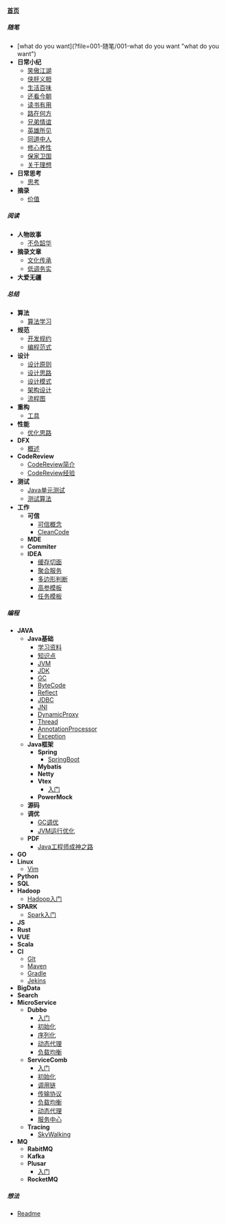 
#### [首页](?file=home-首页)

##### 随笔
- [what do you want](?file=001-随笔/001-what do you want "what do you want")
- **日常小纪**
    - [笑傲江湖](?file=001-随笔/002-日常小纪/001-笑傲江湖 "笑傲江湖")
    - [侠肝义胆](?file=001-随笔/002-日常小纪/002-侠肝义胆 "侠肝义胆")
    - [生活百味](?file=001-随笔/002-日常小纪/003-生活百味 "生活百味")
    - [还看今朝](?file=001-随笔/002-日常小纪/004-还看今朝 "还看今朝")
    - [读书有用](?file=001-随笔/002-日常小纪/005-读书有用 "读书有用")
    - [路在何方](?file=001-随笔/002-日常小纪/006-路在何方 "路在何方")
    - [兄弟情谊](?file=001-随笔/002-日常小纪/007-兄弟情谊 "兄弟情谊")
    - [英雄所见](?file=001-随笔/002-日常小纪/008-英雄所见 "英雄所见")
    - [同道中人](?file=001-随笔/002-日常小纪/009-同道中人 "同道中人")
    - [修心养性](?file=001-随笔/002-日常小纪/010-修心养性 "修心养性")
    - [保家卫国](?file=001-随笔/002-日常小纪/011-保家卫国 "保家卫国")
    - [关于理想](?file=001-随笔/002-日常小纪/012-关于理想 "关于理想")
- **日常思考**
    - [思考](?file=001-随笔/003-日常思考/001-思考 "思考")
- **摘录**
    - [价值](?file=001-随笔/004-摘录/001-价值 "价值")

##### 阅读
- **人物故事**
    - [不负韶华](?file=002-阅读/001-人物故事/001-不负韶华 "不负韶华")
- **摘录文章**
    - [文化传承](?file=002-阅读/002-摘录文章/001-文化传承 "文化传承")
    - [低调务实](?file=002-阅读/002-摘录文章/002-低调务实 "低调务实")
- **大爱无疆**

##### 总结
- **算法**
    - [算法学习](?file=003-总结/001-算法/001-算法学习 "算法学习")
- **规范**
    - [开发规约](?file=003-总结/002-规范/001-开发规约 "开发规约")
    - [编程范式](?file=003-总结/002-规范/002-编程范式 "编程范式")
- **设计**
    - [设计原则](?file=003-总结/003-设计/001-设计原则 "设计原则")
    - [设计思路](?file=003-总结/003-设计/002-设计思路 "设计思路")
    - [设计模式](?file=003-总结/003-设计/003-设计模式 "设计模式")
    - [架构设计](?file=003-总结/003-设计/004-架构设计 "架构设计")
    - [流程图](?file=003-总结/003-设计/005-流程图 "流程图")
- **重构**
    - [工具](?file=003-总结/004-重构/001-工具 "工具")
- **性能**
    - [优化思路](?file=003-总结/005-性能/001-优化思路 "优化思路")
- **DFX**
    - [概述](?file=003-总结/006-DFX/001-概述 "概述")
- **CodeReview**
    - [CodeReview简介](?file=003-总结/007-CodeReview/001-CodeReview简介 "CodeReview简介")
    - [CodeReview经验](?file=003-总结/007-CodeReview/002-CodeReview经验 "CodeReview经验")
- **测试**
    - [Java单元测试](?file=003-总结/008-测试/001-Java单元测试 "Java单元测试")
    - [测试算法](?file=003-总结/008-测试/002-测试算法 "测试算法")
- **工作**
    - **可信**
        - [可信概念](?file=003-总结/099-工作/001-可信/001-可信概念 "可信概念")
        - [CleanCode](?file=003-总结/099-工作/001-可信/002-CleanCode "CleanCode")
    - **MDE**
    - **Commiter**
    - **IDEA**
        - [缓存切面](?file=003-总结/099-工作/009-IDEA/001-缓存切面 "缓存切面")
        - [聚合服务](?file=003-总结/099-工作/009-IDEA/002-聚合服务 "聚合服务")
        - [多边形判断](?file=003-总结/099-工作/009-IDEA/003-多边形判断 "多边形判断")
        - [高参模板](?file=003-总结/099-工作/009-IDEA/004-高参模板 "高参模板")
        - [任务模板](?file=003-总结/099-工作/009-IDEA/005-任务模板 "任务模板")

##### 编程
- **JAVA**
    - **Java基础**
        - [学习资料](?file=004-编程/001-JAVA/001-Java基础/001-学习资料 "学习资料")
        - [知识点](?file=004-编程/001-JAVA/001-Java基础/002-知识点 "知识点")
        - [JVM](?file=004-编程/001-JAVA/001-Java基础/003-JVM "JVM")
        - [JDK](?file=004-编程/001-JAVA/001-Java基础/004-JDK "JDK")
        - [GC](?file=004-编程/001-JAVA/001-Java基础/005-GC "GC")
        - [ByteCode](?file=004-编程/001-JAVA/001-Java基础/006-ByteCode "ByteCode")
        - [Reflect](?file=004-编程/001-JAVA/001-Java基础/007-Reflect "Reflect")
        - [JDBC](?file=004-编程/001-JAVA/001-Java基础/008-JDBC "JDBC")
        - [JNI](?file=004-编程/001-JAVA/001-Java基础/009-JNI "JNI")
        - [DynamicProxy](?file=004-编程/001-JAVA/001-Java基础/010-DynamicProxy "DynamicProxy")
        - [Thread](?file=004-编程/001-JAVA/001-Java基础/011-Thread "Thread")
        - [AnnotationProcessor](?file=004-编程/001-JAVA/001-Java基础/012-AnnotationProcessor "AnnotationProcessor")
        - [Exception](?file=004-编程/001-JAVA/001-Java基础/013-Exception "Exception")
    - **Java框架**
        - **Spring**
            - [SpringBoot](?file=004-编程/001-JAVA/002-Java框架/001-Spring/001-SpringBoot "SpringBoot")
        - **Mybatis**
        - **Netty**
        - **Vtex**
            - [入门](?file=004-编程/001-JAVA/002-Java框架/004-Vtex/001-入门 "入门")
        - **PowerMock**
    - **源码**
    - **调优**
        - [GC调优](?file=004-编程/001-JAVA/004-调优/001-GC调优 "GC调优")
        - [JVM运行优化](?file=004-编程/001-JAVA/004-调优/002-JVM运行优化 "JVM运行优化")
    - **PDF**
        - [Java工程师成神之路](?file=004-编程/001-JAVA/100-PDF/001-Java工程师成神之路 "Java工程师成神之路")
- **GO**
- **Linux**
    - [Vim](?file=004-编程/003-Linux/001-Vim "Vim")
- **Python**
- **SQL**
- **Hadoop**
    - [Hadoop入门](?file=004-编程/006-Hadoop/001-Hadoop入门 "Hadoop入门")
- **SPARK**
    - [Spark入门](?file=004-编程/007-SPARK/001-Spark入门 "Spark入门")
- **JS**
- **Rust**
- **VUE**
- **Scala**
- **CI**
    - [GIt](?file=004-编程/019-CI/001-GIt "GIt")
    - [Maven](?file=004-编程/019-CI/002-Maven "Maven")
    - [Gradle](?file=004-编程/019-CI/003-Gradle "Gradle")
    - [Jekins](?file=004-编程/019-CI/004-Jekins "Jekins")
- **BigData**
- **Search**
- **MicroService**
    - **Dubbo**
        - [入门](?file=004-编程/200-MicroService/001-Dubbo/001-入门 "入门")
        - [初始化](?file=004-编程/200-MicroService/001-Dubbo/002-初始化 "初始化")
        - [序列化](?file=004-编程/200-MicroService/001-Dubbo/003-序列化 "序列化")
        - [动态代理](?file=004-编程/200-MicroService/001-Dubbo/004-动态代理 "动态代理")
        - [负载均衡](?file=004-编程/200-MicroService/001-Dubbo/005-负载均衡 "负载均衡")
    - **ServiceComb**
        - [入门](?file=004-编程/200-MicroService/002-ServiceComb/001-入门 "入门")
        - [初始化](?file=004-编程/200-MicroService/002-ServiceComb/002-初始化 "初始化")
        - [调用链](?file=004-编程/200-MicroService/002-ServiceComb/003-调用链 "调用链")
        - [传输协议](?file=004-编程/200-MicroService/002-ServiceComb/004-传输协议 "传输协议")
        - [负载均衡](?file=004-编程/200-MicroService/002-ServiceComb/005-负载均衡 "负载均衡")
        - [动态代理](?file=004-编程/200-MicroService/002-ServiceComb/006-动态代理 "动态代理")
        - [服务中心](?file=004-编程/200-MicroService/002-ServiceComb/007-服务中心 "服务中心")
    - **Tracing**
        - [SkyWalking](?file=004-编程/200-MicroService/003-Tracing/001-SkyWalking "SkyWalking")
- **MQ**
    - **RabitMQ**
    - **Kafka**
    - **Plusar**
        - [入门](?file=004-编程/201-MQ/003-Plusar/001-入门 "入门")
    - **RocketMQ**

##### 想法
- [Readme](?file=100-想法/000-Readme "Readme")

